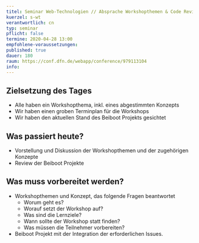 ```yaml
---
titel: Seminar Web-Technologien // Absprache Workshopthemen & Code Review Beiboot Projekt
kuerzel: s-wt
verantwortlich: cn
typ: seminar
pflicht: false
termine: 2020-04-28 13:00
empfohlene-voraussetzungen: 
published: true
dauer: 180
raum: https://conf.dfn.de/webapp/conference/979113104
info: 
---
```


## Zielsetzung des Tages
- Alle haben ein Workshopthema, inkl. eines abgestimmten Konzepts
- Wir haben einen groben Terminplan für die Workshops
- Wir haben den aktuellen Stand des Beiboot Projekts gesichtet

## Was passiert heute?
- Vorstellung und Diskussion der Workshopthemen und der zugehörigen Konzepte
- Review der Beiboot Projekte

## Was muss vorbereitet werden?
- Workshopthemen und Konzept, das folgende Fragen beantwortet
  - Worum geht es?
  - Worauf setzt der Workshop auf?
  - Was sind die Lernziele?
  - Wann sollte der Workshop statt finden?
  - Was müssen die Teilnehmer vorbereiten?
- Beiboot Projekt mit der Integration der erforderlichen Issues.


